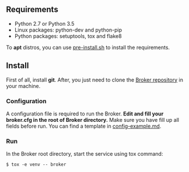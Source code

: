 ## Requirements
* Python 2.7 or Python 3.5
* Linux packages: python-dev and python-pip
* Python packages: setuptools, tox and flake8

To **apt** distros, you can use [pre-install.sh](https://github.com/bigsea-ufcg/bigsea-manager/tree/refactor/tools/pre-install.sh) to install the requirements.

## Install
First of all, install **git**. After, you just need to clone the [Broker repository](https://github.com/bigsea-ufcg/bigsea-manager.git) in your machine.

### Configuration
A configuration file is required to run the Broker. **Edit and fill your broker.cfg in the root of Broker directory.** Make sure you have fill up all fields before run.
You can find a template in [config-example.md](https://github.com/bigsea-ufcg/bigsea-manager/tree/refactor/docs/config-example.md). 

### Run
In the Broker root directory, start the service using tox command:
```
$ tox -e venv -- broker
```
